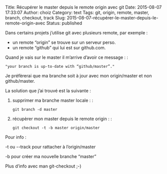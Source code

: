 Title: Récupérer le master depuis le remote origin avec git
Date: 2015-08-07 17:33:07
Author: choiz
Category: text
Tags: git, origin, remote, master, branch, checkout, track
Slug: 2015-08-07-récupérer-le-master-depuis-le-remote-origin-avec
Status: published

Dans certains projets j’utilise git avec plusieurs remote, par exemple :

-   un remote “origin” se trouve sur un serveur perso.
-   un remote “github” qui lui est sur github.com.

Quand je vais sur le master il m’arrive d’avoir ce message : :

    "your branch is up-to-date with “github/master”."

Je préfèrerai que ma branche soit à jour avec mon origin/master et non
github/master.

La solution que j’ai trouvé est la suivante :

1.  supprimer ma branche master locale : :

        git branch -d master

2.  récupèrer mon master depuis le remote origin : :

        git checkout -t -b master origin/master

Pour info :

-t ou --track pour rattacher à l’origin/master

-b pour créer ma nouvelle branche “master”

Plus d’info avec man git-checkout ;-)
